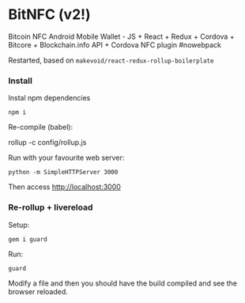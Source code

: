 # BitNFC (v2!)
Bitcoin NFC Android Mobile Wallet - JS + React + Redux + Cordova + Bitcore + Blockchain.info API + Cordova NFC plugin #nowebpack

Restarted, based on `makevoid/react-redux-rollup-boilerplate`

### Install

Instal npm dependencies

    npm i

Re-compile (babel):

   rollup -c config/rollup.js


Run with your favourite web server:

    python -m SimpleHTTPServer 3000

Then access <http://localhost:3000>

### Re-rollup + livereload

Setup:

    gem i guard

Run:

    guard

Modify a file and then you should have the build compiled and see the browser reloaded.
